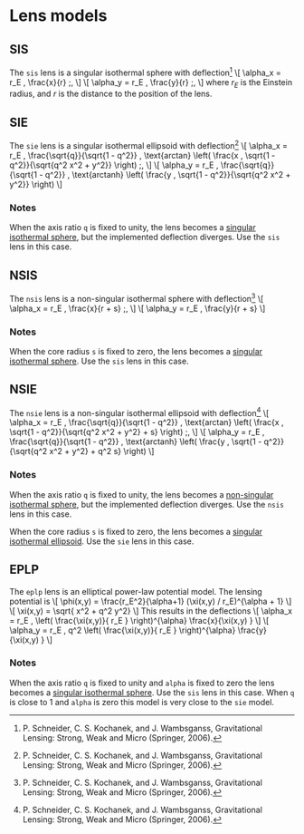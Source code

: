 Lens models
===========

SIS
---

The `sis` lens is a singular isothermal sphere with deflection[^1]
\\[
    \alpha_x = r_E \, \frac{x}{r} \;,
\\]
\\[
    \alpha_y = r_E \, \frac{y}{r} \;,
\\]
where $r_E$ is the Einstein radius, and $r$ is the distance to the position of
the lens.


SIE
---

The `sie` lens is a singular isothermal ellipsoid with deflection[^1]
\\[
    \alpha_x = r_E \, \frac{\sqrt{q}}{\sqrt{1 - q^2}} \, \text{arctan} \left( \frac{x \, \sqrt{1 - q^2}}{\sqrt{q^2 x^2 + y^2}} \right) \;,
\\]
\\[
    \alpha_y = r_E \, \frac{\sqrt{q}}{\sqrt{1 - q^2}} \, \text{arctanh} \left( \frac{y \, \sqrt{1 - q^2}}{\sqrt{q^2 x^2 + y^2}} \right)
\\]

### Notes

When the axis ratio `q` is fixed to unity, the lens becomes a
[singular isothermal sphere](#sis), but the implemented deflection diverges.
Use the `sis` lens in this case.


NSIS
----

The `nsis` lens is a non-singular isothermal sphere with deflection[^1]
\\[
    \alpha_x = r_E \, \frac{x}{r + s} \;,
\\]
\\[
    \alpha_y = r_E \, \frac{y}{r + s}
\\]

### Notes

When the core radius `s` is fixed to zero, the lens becomes a
[singular isothermal sphere](#sis). Use the `sis` lens in this case.


NSIE
----

The `nsie` lens is a non-singular isothermal ellipsoid with deflection[^1]
\\[
    \alpha_x = r_E \, \frac{\sqrt{q}}{\sqrt{1 - q^2}} \, \text{arctan} \left( \frac{x \, \sqrt{1 - q^2}}{\sqrt{q^2 x^2 + y^2} + s} \right) \;,
\\]
\\[
    \alpha_y = r_E \, \frac{\sqrt{q}}{\sqrt{1 - q^2}} \, \text{arctanh} \left( \frac{y \, \sqrt{1 - q^2}}{\sqrt{q^2 x^2 + y^2} + q^2 s} \right)
\\]

### Notes

When the axis ratio `q` is fixed to unity, the lens becomes a
[non-singular isothermal sphere](#nsis), but the implemented deflection
diverges. Use the `nsis` lens in this case.

When the core radius `s` is fixed to zero, the lens becomes a
[singular isothermal ellipsoid](#sie). Use the `sie` lens in this case.

EPLP
----

The `eplp` lens is an elliptical power-law potential model.  The 
lensing potential is
\\[
    \phi(x,y) = \frac{r_E^2}{\alpha+1} (\xi(x,y) / r_E)^{\alpha + 1}
\\]
\\[
    \xi(x,y) = \sqrt{ x^2 + q^2 y^2}
\\]
This results in the deflections
\\[
    \alpha_x = r_E \, \left( \frac{\xi(x,y)}{ r_E } \right)^{\alpha} \frac{x}{\xi(x,y) }
\\]
\\[
    \alpha_y = r_E \, q^2 \left( \frac{\xi(x,y)}{ r_E } \right)^{\alpha} \frac{y}{\xi(x,y) }
\\]

### Notes

When the axis ratio `q` is fixed to unity and `alpha` is fixed to zero
the lens becomes a [singular isothermal sphere](#sis).  Use the `sis`
lens in this case.  When `q` is close to 1 and `alpha` is zero this
model is very close to the `sie` model.



[^1]: P. Schneider, C. S. Kochanek, and J. Wambsganss, Gravitational Lensing:
      Strong, Weak and Micro (Springer, 2006).
